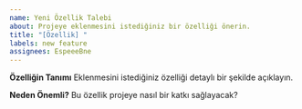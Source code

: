 ```yaml
---
name: Yeni Özellik Talebi
about: Projeye eklenmesini istediğiniz bir özelliği önerin.
title: "[Özellik] "
labels: new feature
assignees: EspeeeBne
---
```


**Özelliğin Tanımı**
Eklenmesini istediğiniz özelliği detaylı bir şekilde açıklayın.

**Neden Önemli?**
Bu özellik projeye nasıl bir katkı sağlayacak?